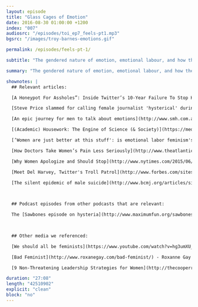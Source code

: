 ```yaml
---
layout: episode
title: "Glass Cages of Emotion"
date: 2016-08-30 01:00:00 +1200
index: "007"
audiosrc: "/episodes/toi_ep7_feels-pt1.mp3"
bgsrc: "/images/troy-barnes-emotions.gif"

permalink: /episodes/feels-pt-1/

subtitle: "The gendered nature of emotion, emotional labour, and how these assumptions could literally harm you at the doctor's."

summary: "The gendered nature of emotion, emotional labour, and how these assumptions could literally harm you at the doctor's."

shownotes: |
  ## Relevant articles:

  [A Honeypot For Assholes”: Inside Twitter’s 10-Year Failure To Stop Harassment](https://www.buzzfeed.com/charliewarzel/a-honeypot-for-assholes-inside-twitters-10-year-failure-to-s) - Charlie Warzel (11/8/2016), Buzzfeed

  [Steve Price slammed for calling female journalist 'hysterical' during violence against women debate](http://www.sbs.com.au/news/article/2016/07/12/steve-price-slammed-calling-female-journalist-hysterical-during-violence-against) - SBS News (12/7/2016), SBS

  [An epic journey for men to talk about emotions](http://www.smh.com.au/lifestyle/life/toms-epic-journey-to-get-men-to-talk-about-emotions-20160420-gobenj.html) - Sarah Berry (21/4/2016), Sydney Morning Herald.

  [(Academic) Housework: The Engine of Science (& Society)](https://medium.com/@chanda/academic-housework-the-engine-of-science-society-cb4153faa724#.shqucpd24) - Chanda Prescod-Weinstein (23/2/2016), Medium

  [’Women are just better at this stuff': is emotional labor feminism's next frontier?](https://www.theguardian.com/world/2015/nov/08/women-gender-roles-sexism-emotional-labor-feminism) - Rose Hackman (8/11/2015), The Guardian

  [How Doctors Take Women’s Pain Less Seriously](http://www.theatlantic.com/health/archive/2015/10/emergency-room-wait-times-sexism/410515/) - Joe Fassler (15/10/2015), The Atlantic.

  [Why Women Apologize and Should Stop](http://www.nytimes.com/2015/06/23/opinion/when-an-apology-is-anything-but.html?_r=0) - Sloane Crosely (23/6/2015), The New York Times

  [Meet Del Harvey, Twitter's Troll Patrol](http://www.forbes.com/sites/kashmirhill/2014/07/02/meet-del-harvey-twitters-troll-patrol/#45af4d1647d0) - Kashmir Hill (2/6/2014), Forbes

  [The silent epidemic of male suicide](http://www.bcmj.org/articles/silent-epidemic-male-suicide) - Dan Bilsker, Jennifer White (12/2011) BCMJ 53(10): 529-534

    

  ## Podcast episodes from other podcasts that are relevant:

  The [Sawbones episode on hysteria](http://www.maximumfun.org/sawbones/sawbones-hysteria) gives you a nice background to the medical history of this term.

    

  ## Other media we referenced:

  [We should all be feminists](https://www.youtube.com/watch?v=hg3umXU_qWc) - Chimamanda Ngozi Adichie, TEDxEuston

  [Bad Feminist](http://www.roxanegay.com/bad-feminist/) - Roxanne Gay (2014)

  [9 Non-Threatening Leadership Strategies for Women](http://thecooperreview.com/non-threatening-leadership-strategies-for-women/) (The Cooper Review)

duration: "27:08"
length: "42510902"
explicit: "clean"
block: "no" 
---
```

